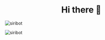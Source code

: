 <h1 align="center">Hi there 👋 </h1>
<p align="left"> <img src="https://komarev.com/ghpvc/?username=siribot&label=Profile%20views&color=0e75b6&style=flat" alt="siribot" /> </p>

<p><img align="center" src="https://github-readme-streak-stats.herokuapp.com/?user=siribot&" alt="siribot" /></p>


<!--
**siriBot/siriBot** is a ✨ _special_ ✨ repository because its `README.md` (this file) appears on your GitHub profile.

Here are some ideas to get you started:

- 🔭 I’m currently working on ...
- 🌱 I’m currently learning ...
- 👯 I’m looking to collaborate on ...
- 🤔 I’m looking for help with ...
- 💬 Ask me about ...
- 📫 How to reach me: ...
- 😄 Pronouns: ...
- ⚡ Fun fact: ...
-->

